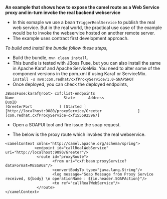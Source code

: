 **An example that shows how to expose the camel route as a Web Service proxy and in-turn invoke the real backend webservice**

  - In this exmaple we use a bean `TriggerRealService` to publish the real web service. But in the real world, the practical use case of the example would be to invoke the webservice hosted on another remote server.
  - The example uses contract first development approach.

*To build and install the bundle follow these steps,*

* Build the bundle, `mvn clean install`.
* This bundle is tested with JBoss Fuse, but you can also install the same in Apache Karaf and Apache ServiceMix. You need to alter some of the component versions in the pom.xml if using Karaf or ServiceMix.
    `install -s mvn:com.redhat/cxfProxyService/1.0-SNAPSHOT`
* Once deployed, you can check the deployed endpoints,

~~~
JBossFuse:karaf@root> cxf:list-endpoints
Name                      State      Address                                                      BusID
[GreeterPort            ] [Started ] [http://localhost:9080/proxyService/Greeter                ] [com.redhat.cxfProxyService-cxf1555925967]
~~~

* Open a SOAPUI tool and fire issue the soap request.

* The below is the proxy route which invokes the real webservice.

~~~
<camelContext xmlns="http://camel.apache.org/schema/spring">
             <endpoint id="callRealWebService" uri="http://localhost:9090/Greeter"/>
              <route id="proxyRoute">
                     <from uri="cxf:bean:proxyService?dataFormat=MESSAGE"/>
                     <convertBodyTo type="java.lang.String"/>
                     <log message="Soap Message from Proxy Service received, ${body} \n operationName : ${in.header.SOAPAction}"/>
                     <to ref="callRealWebService"/>
              </route>
</camelContext>
~~~